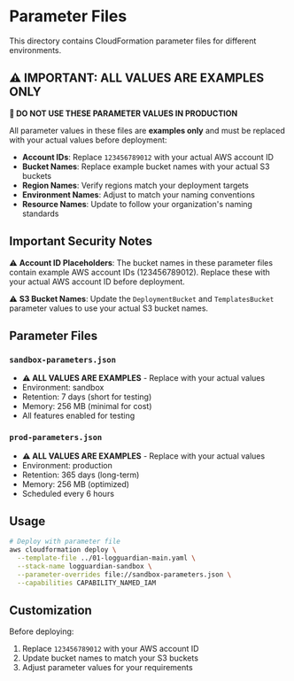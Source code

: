 # Parameter Files

This directory contains CloudFormation parameter files for different environments.

## ⚠️ IMPORTANT: ALL VALUES ARE EXAMPLES ONLY

**🔴 DO NOT USE THESE PARAMETER VALUES IN PRODUCTION**

All parameter values in these files are **examples only** and must be replaced with your actual values before deployment:

- **Account IDs**: Replace `123456789012` with your actual AWS account ID
- **Bucket Names**: Replace example bucket names with your actual S3 buckets  
- **Region Names**: Verify regions match your deployment targets
- **Environment Names**: Adjust to match your naming conventions
- **Resource Names**: Update to follow your organization's naming standards

## Important Security Notes

⚠️ **Account ID Placeholders**: The bucket names in these parameter files contain example AWS account IDs (123456789012). Replace these with your actual AWS account ID before deployment.

⚠️ **S3 Bucket Names**: Update the `DeploymentBucket` and `TemplatesBucket` parameter values to use your actual S3 bucket names.

## Parameter Files

### `sandbox-parameters.json`
- **⚠️ ALL VALUES ARE EXAMPLES** - Replace with your actual values
- Environment: sandbox
- Retention: 7 days (short for testing)
- Memory: 256 MB (minimal for cost)
- All features enabled for testing

### `prod-parameters.json`
- **⚠️ ALL VALUES ARE EXAMPLES** - Replace with your actual values
- Environment: production
- Retention: 365 days (long-term)
- Memory: 256 MB (optimized)
- Scheduled every 6 hours

## Usage

```bash
# Deploy with parameter file
aws cloudformation deploy \
  --template-file ../01-logguardian-main.yaml \
  --stack-name logguardian-sandbox \
  --parameter-overrides file://sandbox-parameters.json \
  --capabilities CAPABILITY_NAMED_IAM
```

## Customization

Before deploying:
1. Replace `123456789012` with your AWS account ID
2. Update bucket names to match your S3 buckets
3. Adjust parameter values for your requirements
